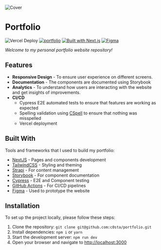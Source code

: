 
![Cover](https://github.com/user-attachments/assets/a9604e87-3892-49c9-9f9e-45b25e666026)


# Portfolio

![Vercel Deploy](https://therealsujitk-vercel-badge.vercel.app/?app=gabrielcmoura)
[![portfolio](https://img.shields.io/endpoint?url=https://cloud.cypress.io/badge/simple/afskiz/main&style=flat&logo=cypress)](https://cloud.cypress.io/projects/afskiz/runs)
[![Built with Next.js](https://img.shields.io/badge/Built_with-Next.js-000000.svg?style=flat&logo=next.js)](https://nextjs.org/)
[![Figma](https://img.shields.io/badge/figma-%23F24E1E.svg?style=for-the-badge&logo=figma&logoColor=white)](https://www.figma.com/design/1ojFxymdjH4mWoIsF5HPdk/Portfolio?node-id=0-1&t=LW68EzwBH3Mjlajl-1)

_Welcome to my personal portfolio website repository!_

## Features

- **Responsive Design** - To ensure user experience on different screens.
- **Documentation** - The components are documented using Storybook
- **Analytics** - To understand how users are interacting with the website and get insights of improvements.
- **CI/CD**
  - Cypress E2E automated tests to ensure that features are working as expected
  - Spelling validation using [CSpell](https://cspell.org/) to ensure that nothing was misspelled
  - Vercel deployment

## Built With

Tools and frameworks that I used to build my portfolio:

- [NextJS](https://nextjs.org/) - Pages and components development
- [TailwindCSS](https://tailwindcss.com/) - Styling and theming
- [Strapi](https://strapi.io/) - For content management
- [Storybook](https://storybook.js.org/) - For component documentation
- [Cypress](https://www.cypress.io/) - E2E and Component testing
- [GitHub Actions](https://github.com/features/actions) - For CI/CD pipelines
- [Figma](https://www.figma.com/) - Used to prototype the website

## Installation

To set up the project locally, please follow these steps:

1. Clone the repository: `git clone git@github.com:c0sta/portfolio.git`
2. Install dependencies: `npm i` or `yarn`
3. Start the development server: `npm run dev`
4. Open your browser and navigate to [http://localhost:3000](http://localhost:3000)
